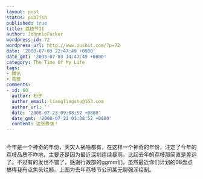 ```yaml
---
layout: post
status: publish
published: true
title: 荔枝节II
author: JohnnieFucker
wordpress_id: 72
wordpress_url: http://www.oushit.com/?p=72
date: '2008-07-03 22:47:49 +0800'
date_gmt: '2008-07-03 14:47:49 +0800'
category: The Time Of My Life
tags:
- 腾讯
- 荔枝
comments:
- id: 60
  author: 粉子
  author_email: lianglingshu@163.com
  author_url: ''
  date: '2008-07-23 09:08:52 +0800'
  date_gmt: '2008-07-23 01:08:52 +0800'
  content: 这张暴强！
---
```

<p><img src="http://pic.yupoo.com/crazysperm/859275ac9370/ojbxwiq9.jpg" alt="" /></p>
<p>今年是一个神奇的年份，天灾人祸啥都有，在这样一个神奇的年份，注定了今年的荔枝品质不咋地，主要还是因为最近深圳连续暴雨，比起去年的荔枝那简直是差远了。不过有的发也不错了，感谢行政部的ggmm们，虽然最近你们计划的08盘点搞得我有点焦头烂额。上图为去年荔枝节公司某无聊强淫绘制。</p>
